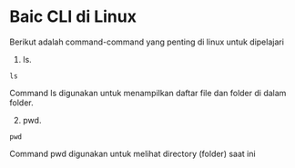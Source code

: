Baic CLI di Linux
======================

Berikut adalah command-command yang penting di linux untuk dipelajari

1. ls.
```
ls
```
Command ls digunakan untuk menampilkan daftar file dan folder di dalam folder.

2. pwd.
```
pwd
```
Command pwd digunakan untuk melihat directory (folder) saat ini